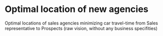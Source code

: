 # Optimal location of new agencies
Optimal locations of sales agencies minimizing car travel-time from Sales representative to Prospects (raw vision, without any business specifities)
